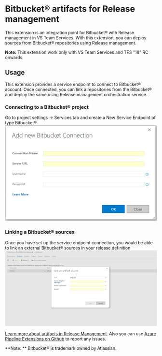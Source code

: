 # Bitbucket&reg; artifacts for Release management

This extension is an integration point for Bitbucket&reg; with Release management in VS Team Services. With this extension, you can deploy sources from Bitbucket&reg; repositories using Release management. 

**Note:** This extension work only with VS Team Services and TFS "18" RC onwards. 

## Usage
This extension provides a service endpoint to connect to Bitbucket&reg; account. Once connected, you can link a repositories from the Bitbucket&reg; and deploy the same using Release management orchestration service.

### Connecting to a Bitbucket&reg; project
Go to project settings -> Services tab and create a New Service Endpoint of type Bitbucket&reg;
![Creating a Bitbucket&reg; endpoint connection](images/screen1.png)


### Linking a Bitbucket&reg; sources
Once you have set up the service endpoint connection, you would be able to link an external Bitbucket&reg; sources in your release definition
![Linking Bitbucket&reg; artifact](images/screen2.png)

[Learn more about artifacts in Release Management](https://msdn.microsoft.com/library/vs/alm/release/author-release-definition/understanding-artifacts). Also you can use [Azure Pipeline Extensions on Github](https://github.com/Microsoft/azure-pipelines-extensions/issues) to report any issues.

**Note: ** Bitbucket&reg; is trademark owned by Atlassian.
